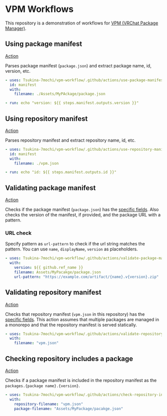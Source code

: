 # VPM Workflows

This repository is a demonstration of workflows for [VPM (VRChat Package Manager)](https://vcc.docs.vrchat.com/vpm).

## Using package manifest

[Action](./.github/actions/use-package-manifest/action.yml)

Parses package manifest (`package.json`) and extract package name, id, version, etc.

```yaml
- uses: Tsukina-7mochi/vpm-workflow/.github/actions/use-package-manifest
  id: manifest
  with:
    filename: ./Assets/MyPAckage/package.json

- run: echo "version: ${{ steps.manifest.outputs.version }}"
```

## Using repository manifest

[Action](./.github/actions/use-repository-manifest/action.yml)

Parses repository manifest and extract repository name, id, etc.

```yaml
- uses: Tsukina-7mochi/vpm-workflow/.github/actions/use-repository-manifest
  id: manifest
  with:
    filename: ./vpm.json

- run: echo "id: ${{ steps.manifest.outputs.id }}"
```

## Validating package manifest

[Action](./.github/actions/validate-package-manifest/action.yml)

Checks if the package manifest (`package.json`) has the [specific fields](https://vcc.docs.vrchat.com/vpm/packages#package-format).
Also checks the version of the manifest, if provided, and the package URL with a pattern.

### URL check

Specify pattern as `url-pattern` to check if the url string matches the pattern.
You can use `name`, `displayName`, `version` as placeholders.

```yaml
- uses: Tsukina-7mochi/vpm-workflow/.github/actions/validate-package-manifest
  with:
    version: ${{ github.ref_name }}
    filename: Assets/MyPacakge/package.json
    url-pattern: "https://example.com/artifact/{name}.v{version}.zip"
```

## Validating repository manifest

[Action](./.github/actions/validate-repository-manifest/action.yml)

Checks that repository manifest (`vpm.json` in this repository) has the [specific fields](https://vcc.docs.vrchat.com/vpm/packages#package-format).
This action assumes that multiple packages are managed in a monorepo and that the repository manifest is served statically.

```yaml
- uses: Tsukina-7mochi/vpm-workflow/.github/actions/validate-repository-manifest
  with:
    filename: "vpm.json"
```

## Checking repository includes a package

[Action](./.github/actions/check-repository-includes-package/action.yml)

Checks if a package manifest is included in the repository manifest as the `packages.{package name}.{version}`.

```yaml
- uses: Tsukina-7mochi/vpm-workflow/.github/actions/check-repository-includes-package
  with:
    repository-filename: "vpm.json"
    package-filename: "Assets/MyPackage/pacakge.json"
```
